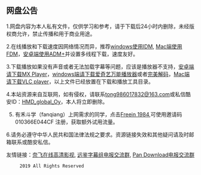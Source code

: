 网盘公告
-------------
1.网盘内容为本人私有文件，仅供学习和参考，请于下载后24小时内删除，未经版权商允许，禁止传播和用于商业用途。

2.在线播放和下载速度因网络情况而异，推荐[windows使用IDM](http://t.cn/ESbHJ0T), [Mac端使用FDM](http://down-www.newasp.net/pcdown/soft/mac/fdm.dmg)，[安卓端使用ADM+](http://t.cn/ESbHwEq)并设置多线程下载，速度友好。


3.下载播放如果没有声音或者无法加载字幕等问题，应该是播放器不支持，[安卓端请下载MX Player](https://www.lanzous.com/i3y98aj)，[windows端请下载爱奇艺万能播放器](http://app.iqiyi.com/pc/wnplayer/index.html)或者[完美解码](http://dl-t1.wmzhe.com/13/13163/PureCodec20190329.exe)，[Mac端请下载VLC player](http://m6.pc6.com/xuh6/vlc306.dmg)，以上文件已经放置在下载和播放工具目录。

4.本站资源来自互联网，如有侵权，请联系<tong986017832@163.com>或私信酷安ID：[HMD_global_Oy](http://www.coolapk.com/u/885730
)，本人将立即删除。

5. 有禾斗学（fanqiang）上网需求的同学，点击[Freein 1984](https://freein1984.com/),可使用邀请码 010366E044CF 注册，获取额外试用流量。

6.请务必遵守中华人民共和国法律法规之要求。资源链接失效和其他疑问请及时邮箱联系或酷安私信。 

  友情链接：[奈飞在线高清影视](https://www.nfmovies.com/), [远鉴字幕组电报交流群](https://t.me/joinchat/KmUaGRU5OgWsuv27BABIDg), [Pan Download电报交流群](https://t.me/joinchat/Lz9fSlOgUUyinc5N7Gv6tg)
 
        
         2019 All Rights Reserved 
